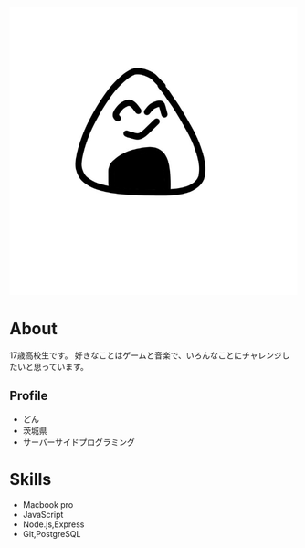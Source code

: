![プロフィール画像おにぎりくん](don_onigiri.jpg)

# About
17歳高校生です。
好きなことはゲームと音楽で、いろんなことにチャレンジしたいと思っています。

## Profile
- どん
- 茨城県
- サーバーサイドプログラミング

# Skills
- Macbook pro
- JavaScript
- Node.js,Express
- Git,PostgreSQL
